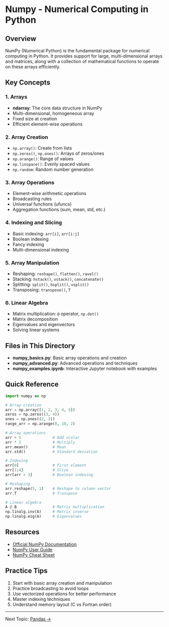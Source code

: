 # Numpy - Numerical Computing in Python

## Overview
NumPy (Numerical Python) is the fundamental package for numerical computing in Python. It provides support for large, multi-dimensional arrays and matrices, along with a collection of mathematical functions to operate on these arrays efficiently.

## Key Concepts

### 1. Arrays
- **ndarray**: The core data structure in NumPy
- Multi-dimensional, homogeneous array
- Fixed size at creation
- Efficient element-wise operations

### 2. Array Creation
- `np.array()`: Create from lists
- `np.zeros()`, `np.ones()`: Arrays of zeros/ones
- `np.arange()`: Range of values
- `np.linspace()`: Evenly spaced values
- `np.random`: Random number generation

### 3. Array Operations
- Element-wise arithmetic operations
- Broadcasting rules
- Universal functions (ufuncs)
- Aggregation functions (sum, mean, std, etc.)

### 4. Indexing and Slicing
- Basic indexing: `arr[i]`, `arr[i:j]`
- Boolean indexing
- Fancy indexing
- Multi-dimensional indexing

### 5. Array Manipulation
- Reshaping: `reshape()`, `flatten()`, `ravel()`
- Stacking: `hstack()`, `vstack()`, `concatenate()`
- Splitting: `split()`, `hsplit()`, `vsplit()`
- Transposing: `transpose()`, `T`

### 6. Linear Algebra
- Matrix multiplication: `@` operator, `np.dot()`
- Matrix decomposition
- Eigenvalues and eigenvectors
- Solving linear systems

## Files in This Directory

- **numpy_basics.py**: Basic array operations and creation
- **numpy_advanced.py**: Advanced operations and techniques
- **numpy_examples.ipynb**: Interactive Jupyter notebook with examples

## Quick Reference

```python
import numpy as np

# Array creation
arr = np.array([1, 2, 3, 4, 5])
zeros = np.zeros((3, 4))
ones = np.ones((2, 3))
range_arr = np.arange(0, 10, 2)

# Array operations
arr + 5              # Add scalar
arr * 2              # Multiply
arr.mean()           # Mean
arr.std()            # Standard deviation

# Indexing
arr[0]               # First element
arr[1:4]             # Slice
arr[arr > 3]         # Boolean indexing

# Reshaping
arr.reshape(5, 1)    # Reshape to column vector
arr.T                # Transpose

# Linear algebra
A @ B                # Matrix multiplication
np.linalg.inv(A)     # Matrix inverse
np.linalg.eig(A)     # Eigenvalues
```

## Resources

- [Official NumPy Documentation](https://numpy.org/doc/)
- [NumPy User Guide](https://numpy.org/doc/stable/user/index.html)
- [NumPy Cheat Sheet](https://numpy.org/doc/stable/user/absolute_beginners.html)

## Practice Tips

1. Start with basic array creation and manipulation
2. Practice broadcasting to avoid loops
3. Use vectorized operations for better performance
4. Master indexing techniques
5. Understand memory layout (C vs Fortran order)

---
Next Topic: [Pandas →](../02_Pandas/)
